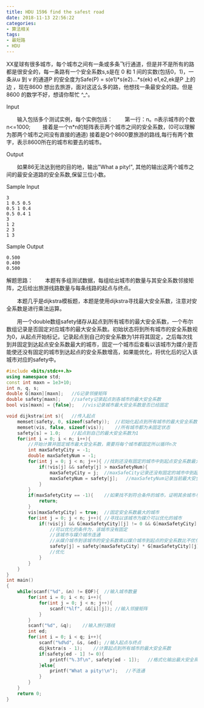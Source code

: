 ```yaml
---
title: HDU 1596 find the safest road
date: 2018-11-13 22:56:22
categories: 
- 算法相关
tags:
- 最短路
- HDU
---
```


XX星球有很多城市，每个城市之间有一条或多条飞行通道，但是并不是所有的路都是很安全的，每一条路有一个安全系数s,s是在 0 和 1 间的实数(包括0，1)，一条从u 到 v 的通道P 的安全度为Safe(P) = s(e1)*s(e2)…*s(ek) e1,e2,ek是P 上的边 ，现在8600 想出去旅游，面对这这么多的路，他想找一条最安全的路。但是8600 的数学不好，想请你帮忙 ^_^。

Input

　　输入包括多个测试实例，每个实例包括： 
　　第一行：n。n表示城市的个数n<=1000; 
　　接着是一个n*n的矩阵表示两个城市之间的安全系数，(0可以理解为那两个城市之间没有直接的通道) 接着是Q个8600要旅游的路线,每行有两个数字，表示8600所在的城市和要去的城市。

Output

　　如果86无法达到他的目的地，输出"What a pity!", 其他的输出这两个城市之间的最安全道路的安全系数,保留三位小数。

Sample Input

```
3
1 0.5 0.5
0.5 1 0.4
0.5 0.4 1
3
1 2
2 3
1 3
```

Sample Output

```
0.500
0.400
0.500
```

解题思路：
　　本题有多组测试数据，每组给出城市的数量与其安全系数邻接矩阵，之后给出旅游线路数量与每条线路的起点与终点。

　　本题几乎是dijkstra模板题，本题是使用dijkstra寻找最大安全系数，注意对安全系数是进行乘法运算。

　　用一个double数组safety储存从起点到所有城市的最大安全系数，一个布尔数组记录是否固定对应城市的最大安全系数。初始状态将到所有城市的安全系数视为0，从起点开始标记，记录起点到自己的安全系数为1并将其固定，之后每次找到并固定到达起点安全系数最大的城市，固定一个城市后查看以该城市为媒介是否能使还没有固定的城市到达起点的安全系数增高，如果能优化，将优化后的记入该城市对应的safety中。

```c++
#include <bits/stdc++.h>
using namespace std;
const int maxn = 1e3+10;
int n, q, s;
double G[maxn][maxn];   //G记录邻接矩阵
double safety[maxn];    //safety记录起点到各城市的最大安全系数
bool vis[maxn] = {false};   //vis记录城市最大安全系数是否已经固定

void dijkstra(int s){   //传入起点
    memset(safety, 0, sizeof(safety));  //初始化起点到所有城市的最大安全系数为0
    memset(vis, false, sizeof(vis));    //所有城市都为未固定状态
    safety[s] = 1.0;    //起点到自己的最大安全系数为1
    for(int i = 0; i < n; i++){
        //开始计算并固定城市最大安全系数，需要将每个城市都固定所以循环n次
        int maxSafetyCity = -1;
        double maxSafetyNum = -1;
        for(int j = 0; j < n; j++){ //找到还没有固定的城市中到起点安全系数最大的城市
            if(!vis[j] && safety[j] > maxSafetyNum){
                maxSafetyCity = j;  //maxSafeCity记录还没有固定的城市中到起点安全系数最大的城市
                maxSafetyNum = safety[j];   //maxSafetyNum记录当前最大安全系数
            }
        }
        if(maxSafetyCity == -1){    //如果找不到符合条件的城市，证明其余城市与起点不连通
            return;
        }
        vis[maxSafetyCity] = true;  //固定安全系数最大的城市
        for(int j = 0; j < n; j++){ //寻找以该城市为媒介可以优化的城市
            if(!vis[j] && G[maxSafetyCity][j] != 0 && G[maxSafetyCity][j] * safety[maxSafetyCity] > safety[j]){
                //可以优化的条件为，该城市没有固定
                //该城市与媒介城市连通
                //从媒介城市到该城市的安全系数乘以媒介城市到起点的安全系数比不优化前该城市到达起点的安全系数高
                safety[j] = safety[maxSafetyCity] * G[maxSafetyCity][j];
                //优化
            }
        }
    }
}
int main()
{
    while(scanf("%d", &n) != EOF){  //输入城市数量
        for(int i = 0; i < n; i++){
            for(int j = 0; j < n; j++){
                scanf("%lf", &G[i][j]); //输入邻接矩阵
            }
        }
        scanf("%d", &q);    //输入旅行路线
        int ed;
        for(int i = 0; i < q; i++){
            scanf("%d%d", &s, &ed); //输入起点与终点
            dijkstra(s - 1);    //计算起点到所有城市的最大安全系数
            if(safety[ed - 1] != 0){
                printf("%.3f\n", safety[ed - 1]);   //格式化输出最大安全系数
            }else{
                printf("What a pity!\n");   //不连通
            }
        }
    }
    return 0;
}
```

